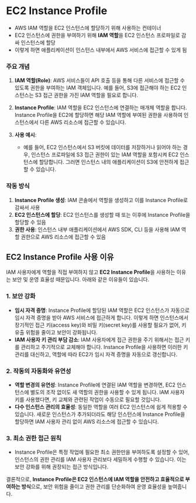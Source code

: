 # EC2 Instance Profile
- AWS IAM 역할을 EC2 인스턴스에 할당하기 위해 사용하는 컨테이너
- EC2 인스턴스에 권한을 부여하기 위해 **IAM 역할**을 EC2 인스턴스 프로파일로 감싸 인스턴스에 할당
- 이렇게 하면 애플리케이션이 인스턴스 내부에서 AWS 서비스에 접근할 수 있게 됨

### 주요 개념
1. **IAM 역할(Role)**: AWS 서비스들이 API 호출 등을 통해 다른 서비스에 접근할 수 있도록 권한을 부여하는 IAM 객체입니다. 예를 들어, S3에 접근해야 하는 EC2 인스턴스는 S3 접근 권한을 가진 IAM 역할을 필요로 합니다.

2. **Instance Profile**: IAM 역할을 EC2 인스턴스에 연결하는 매개체 역할을 합니다. Instance Profile을 EC2에 할당하면 해당 IAM 역할에 부여된 권한을 사용하여 인스턴스에서 다른 AWS 리소스에 접근할 수 있습니다.

3. **사용 예시**:
   - 예를 들어, EC2 인스턴스에서 S3 버킷에 데이터를 저장하거나 읽어야 하는 경우, 인스턴스 프로파일에 S3 접근 권한이 있는 IAM 역할을 포함시켜 EC2 인스턴스에 할당합니다. 그러면 인스턴스 내의 애플리케이션이 S3에 안전하게 접근할 수 있습니다.

### 작동 방식
1. **Instance Profile 생성**: IAM 콘솔에서 역할을 생성하고 이를 Instance Profile로 감싸서 사용
2. **EC2 인스턴스에 할당**: EC2 인스턴스를 생성할 때 또는 이후에 Instance Profile을 할당할 수 있음
3. **권한 사용**: 인스턴스 내부 애플리케이션에서 AWS SDK, CLI 등을 사용해 IAM 역할 권한으로 AWS 리소스에 접근할 수 있음


## EC2 Instance Profile 사용 이유
IAM 사용자에게 역할을 직접 부여하지 않고 **EC2 Instance Profile**을 사용하는 이유는 보안 및 운영 효율성 때문입니다. 아래와 같은 이유들이 있습니다.

### 1. **보안 강화**
   - **임시 자격 증명**: Instance Profile에 할당된 IAM 역할은 EC2 인스턴스가 자동으로 임시 자격 증명을 받아 AWS 서비스에 접근하게 합니다. 이렇게 하면 인스턴스에서 장기적인 접근 키(access key)와 비밀 키(secret key)를 사용할 필요가 없어, 키 유출 위험을 줄이고 보안이 강화됩니다.
   - **IAM 사용자 키 관리 부담 감소**: IAM 사용자에게 접근 권한을 주기 위해서는 접근 키를 관리하고 주기적으로 교체해야 합니다. Instance Profile을 사용하면 이러한 키 관리를 대신하고, 역할에 따라 EC2가 임시 자격 증명을 자동으로 갱신합니다.

### 2. **작동의 자동화와 유연성**
   - **역할 변경의 유연성**: Instance Profile에 연결된 IAM 역할을 변경하면, EC2 인스턴스에 별도의 조작 없이도 새 역할의 권한을 사용할 수 있게 됩니다. IAM 사용자 키를 사용했다면, 키 교체와 관련된 작업이 수동으로 필요할 것입니다.
   - **다수 인스턴스 관리의 효율성**: 동일한 역할을 여러 EC2 인스턴스에 쉽게 적용할 수 있습니다. 새로운 인스턴스가 추가되더라도 해당 인스턴스에 Instance Profile을 할당하면 IAM 사용자 관리 없이 AWS 리소스에 접근할 수 있습니다.

### 3. **최소 권한 접근 원칙**
   - Instance Profile은 특정 작업에 필요한 최소 권한만을 부여하도록 설정할 수 있어, 인스턴스의 권한 관리를 IAM 사용자 관리보다 세밀하게 수행할 수 있습니다. 이는 보안 강화를 위해 권장되는 접근 방식입니다.

결론적으로, **Instance Profile은 EC2 인스턴스에 IAM 역할을 안전하고 효율적으로 부여하는 방식**으로, 보안 위험을 줄이고 권한 관리를 단순화하여 운영 효율성을 높여줍니다.